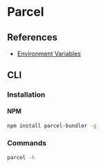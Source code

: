 # Parcel

## References

- [Environment Variables](https://parceljs.org/env.html)

## CLI

### Installation

#### NPM

```sh
npm install parcel-bundler -g
```

### Commands

```sh
parcel -h
```
